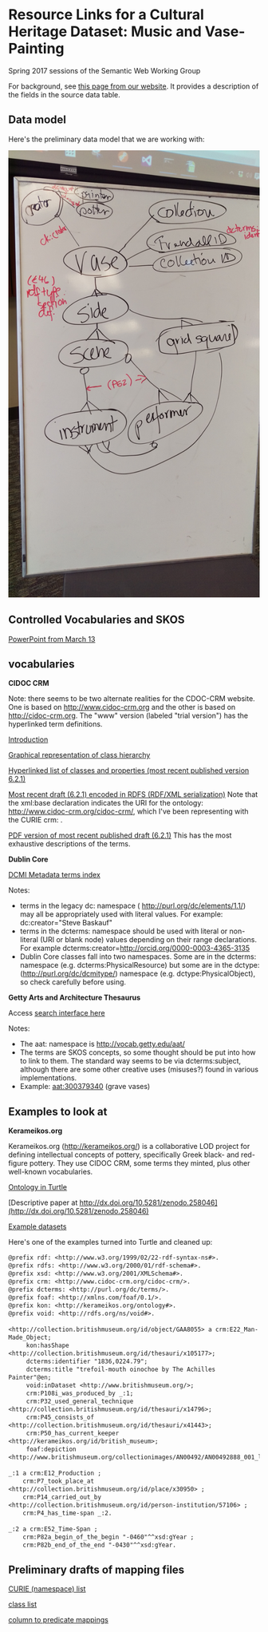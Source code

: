 # Resource Links for a Cultural Heritage Dataset: Music and Vase-Painting
Spring 2017 sessions of the Semantic Web Working Group

For background, see [this page from our website](https://github.com/HeardLibrary/semantic-web/blob/gh-pages/posts/2017-01-09.md).  It provides a description of the fields in the source data table.

## Data model

Here's the preliminary data model that we are working with:

![](IMAG1752.jpg)

## Controlled Vocabularies and SKOS

[PowerPoint from March 13](skos-thesaurus.pptx)

## vocabularies

**CIDOC CRM**

Note: there seems to be two alternate realities for the CDOC-CRM website.  One is based on http://www.cidoc-crm.org and the other is based on http://cidoc-crm.org.  The "www" version (labeled "trial version") has the hyperlinked term definitions.  

[Introduction](http://cidoc-crm.org/comprehensive_intro.html)

[Graphical representation of class hierarchy](http://cidoc-crm.org/cidoc_graphical_representation_v_5_1/class_hierarchy.html)

[Hyperlinked list of classes and properties (most recent published version 6.2.1)](http://www.cidoc-crm.org/Version/version-6.2.1)

[Most recent draft (6.2.1) encoded in RDFS (RDF/XML serialization)](http://cidoc-crm.org/rdfs/cidoc_crm_v6.2.1-draft-b-2015October.rdfs) Note that the xml:base declaration indicates the URI for the ontology: http://www.cidoc-crm.org/cidoc-crm/, which I've been representing with the CURIE crm: .

[PDF version of most recent published draft (6.2.1)](http://www.cidoc-crm.org/sites/default/files/cidoc_crm_version_6.2.1.pdf) This has the most exhaustive descriptions of the terms.

**Dublin Core**

[DCMI Metadata terms index](http://dublincore.org/documents/dcmi-terms/)

Notes:
- terms in the legacy dc: namespace ( 	http://purl.org/dc/elements/1.1/) may all be appropriately used with literal values.  For example: dc:creator="Steve Baskauf"
- terms in the dcterms: namespace should be used with literal or non-literal (URI or blank node) values depending on their range declarations.  For example dcterms:creator=<http://orcid.org/0000-0003-4365-3135>
- Dublin Core classes fall into two namespaces.  Some are in the dcterms: namespace (e.g. dcterms:PhysicalResource) but some are in the dctype: (http://purl.org/dc/dcmitype/) namespace (e.g. dctype:PhysicalObject), so check carefully before using.

**Getty Arts and Architecture Thesaurus**

Access [search interface here](http://www.getty.edu/research/tools/vocabularies/aat/)

Notes:
- The aat: namespace is http://vocab.getty.edu/aat/
- The terms are SKOS concepts, so some thought should be put into how to link to them.  The standard way seems to be via dcterms:subject, although there are some other creative uses (misuses?) found in various implementations.
- Example: [aat:300379340](http://vocab.getty.edu/aat/300379340) (grave vases)

## Examples to look at

**Kerameikos.org**

Kerameikos.org (http://kerameikos.org/) is a collaborative LOD project for defining intellectual concepts of pottery, specifically Greek black- and red-figure pottery.  They use CIDOC CRM, some terms they minted, plus other well-known vocabularies.

[Ontology in Turtle](http://kerameikos.org/ontology.ttl)

[Descriptive paper at http://dx.doi.org/10.5281/zenodo.258046](http://dx.doi.org/10.5281/zenodo.258046)

[Example datasets](http://kerameikos.org/datasets)

Here's one of the examples turned into Turtle and cleaned up:
```
@prefix rdf: <http://www.w3.org/1999/02/22-rdf-syntax-ns#>.
@prefix rdfs: <http://www.w3.org/2000/01/rdf-schema#>.
@prefix xsd: <http://www.w3.org/2001/XMLSchema#>.
@prefix crm: <http://www.cidoc-crm.org/cidoc-crm/>.
@prefix dcterms: <http://purl.org/dc/terms/>.
@prefix foaf: <http://xmlns.com/foaf/0.1/>.
@prefix kon: <http://kerameikos.org/ontology#>.
@prefix void: <http://rdfs.org/ns/void#>.

<http://collection.britishmuseum.org/id/object/GAA8055> a crm:E22_Man-Made_Object;
     kon:hasShape <http://collection.britishmuseum.org/id/thesauri/x105177>;
     dcterms:identifier "1836,0224.79";
     dcterms:title "trefoil-mouth oinochoe by The Achilles Painter"@en;
     void:inDataset <http://www.britishmuseum.org/>;
     crm:P108i_was_produced_by _:1;
     crm:P32_used_general_technique <http://collection.britishmuseum.org/id/thesauri/x14796>;
     crm:P45_consists_of <http://collection.britishmuseum.org/id/thesauri/x41443>;
     crm:P50_has_current_keeper <http://kerameikos.org/id/british_museum>;
     foaf:depiction <http://www.britishmuseum.org/collectionimages/AN00492/AN00492888_001_l.jpg>.

_:1 a crm:E12_Production ;
    crm:P7_took_place_at <http://collection.britishmuseum.org/id/place/x30950> ;
    crm:P14_carried_out_by <http://collection.britishmuseum.org/id/person-institution/57106> ;
    crm:P4_has_time-span _:2.

_:2 a crm:E52_Time-Span ;
    crm:P82a_begin_of_the_begin "-0460"^^xsd:gYear ;
    crm:P82b_end_of_the_end "-0430"^^xsd:gYear.
```

## Preliminary drafts of mapping files

[CURIE (namespace) list](https://github.com/HeardLibrary/semantic-web/blob/master/vase/namespace.csv)

[class list](https://github.com/HeardLibrary/semantic-web/blob/master/vase/vase-classes.csv)

[column to predicate mappings](https://github.com/HeardLibrary/semantic-web/blob/master/vase/vase-column-mappings.csv)
